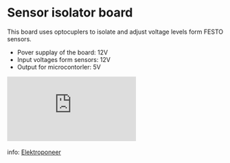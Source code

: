 # Sensor isolator board

This board uses optocuplers to isolate and adjust voltage levels form FESTO sensors.

- Pover supplay of the board: 12V
- Input voltages form sensors: 12V
- Output for microcontorler: 5V

![Schematics](https://github.com/Elektropioneer/Sensor-isolator-board/blob/master/opto_isolator_board/optoIsolatorBoard.PDF)

info: [Elektroponeer](http://elektropioneer.co.rs/)
